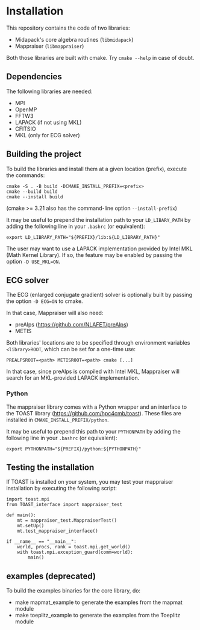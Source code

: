 # Installation

This repository contains the code of two libraries:

- Midapack's core algebra routines (`libmidapack`)
- Mappraiser (`libmappraiser`)

Both those libraries are built with cmake.
Try `cmake --help` in case of doubt.

## Dependencies

The following libraries are needed:

- MPI
- OpenMP
- FFTW3
- LAPACK (if not using MKL)
- CFITSIO
- MKL (only for ECG solver)

## Building the project

To build the libraries and install them at a given location (prefix),
execute the commands:

```
cmake -S . -B build -DCMAKE_INSTALL_PREFIX=<prefix>
cmake --build build
cmake --install build
```

(cmake >= 3.21 also has the command-line option `--install-prefix`)

It may be useful to prepend the installation path to your `LD_LIBARY_PATH`
by adding the following line in your `.bashrc` (or equivalent):
```
export LD_LIBRARY_PATH="${PREFIX}/lib:${LD_LIBRARY_PATH}"
```

The user may want to use a LAPACK implementation provided by Intel MKL (Math Kernel Library).
If so, the feature may be enabled by passing the option `-D USE_MKL=ON`.

## ECG solver

The ECG (enlarged conjugate gradient) solver is optionally built by passing the option `-D ECG=ON` to cmake.

In that case, Mappraiser will also need:

- preAlps (https://github.com/NLAFET/preAlps)
- METIS

Both libraries' locations are to be specified through environment variables `<library>ROOT`, which can be set for a
one-time use:

```
PREALPSROOT=<path> METISROOT=<path> cmake [...]
```

In that case, since preAlps is compiled with Intel MKL, Mappraiser will search for an
MKL-provided LAPACK implementation.

### Python

The mappraiser library comes with a Python wrapper and an interface to the TOAST library
(https://github.com/hpc4cmb/toast). These files are installed in `CMAKE_INSTALL_PREFIX/python`.

It may be useful to prepend this path to your `PYTHONPATH`
by adding the following line in your `.bashrc` (or equivalent):
```
export PYTHONPATH="${PREFIX}/python:${PYTHONPATH}"
```

## Testing the installation

If TOAST is installed on your system, you may test your mappraiser installation by executing the following script:
```
import toast.mpi
from TOAST_interface import mappraiser_test

def main():
    mt = mappraiser_test.MappraiserTest()
    mt.setUp()
    mt.test_mappraiser_interface()

if __name__ == "__main__":
    world, procs, rank = toast.mpi.get_world()
    with toast.mpi.exception_guard(comm=world):
        main()
```

## examples (deprecated)

To build the examples binaries for the core library, do:

- make mapmat_example to generate the examples from the mapmat module
- make toeplitz_example to generate the examples from the Toeplitz module

